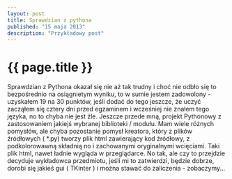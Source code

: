 ```yaml
---
layout: post
title: Sprawdzian z pythona
published: "15 maja 2013"
description: "Przykładowy post"
---
```


# {{ page.title }}

Sprawdzian z Pythona okazał się nie aż tak trudny i choć nie odbło się to bezpośrednio na osiągnietym wyniku, 
to w sumie jestem zadowolony - uzyskałem 19 na 30 punktów, jeśli dodać do tego jeszcze, 
że uczyć zacząłem się cztery dni przed egzaminem i wcześniej nie znałem tego języka, no to chyba nie jest źle. 
Jeszcze przede mną, projekt Pythonowy z zastosowaniem jakiejś wybranej biblioteki / modułu. 
Mam wiele różnych pomysłów, ale chyba pozostanie pomysł kreatora, który z plików źródłowych ( *.py)
tworzy plik html zawierający kod źródłowy, z podkolorowawną składnią no i zachowanymi oryginalnymi wcięciami.
Taki plik html, nawet ładnie wygląda w przeglądarce. No tak, ale czy to przejdzie decyduje wykładowca przedmiotu, 
jeśli mi to zatwierdzi, będzie dobrze, dorobi się jakieś gui ( TKinter ) i można stawać do zaliczenia - zobaczymy... 